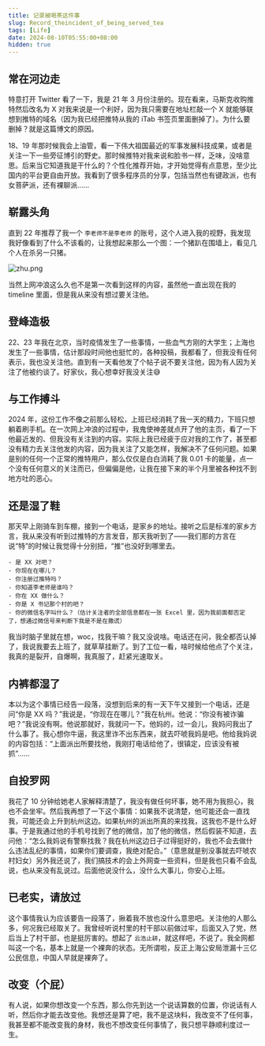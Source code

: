 ```yaml
---
title: 记录被喝茶这件事
slug: Record_theincident_of_being_served_tea
tags: [Life]
date: 2024-08-10T05:55:00+08:00
hidden: true
---
```


## 常在河边走

特意打开 Twitter 看了一下，我是 21 年 3 月份注册的。现在看来，马斯克收购推特然后改名为 X 对我来说是一个利好，因为我只需要在地址栏敲一个 X 就能够联想到推特的域名（因为我已经把推特从我的 iTab 书签页里面删掉了）。为什么要删掉？就是这篇博文的原因。

18、19 年那时候我会上油管，看一下伟大祖国最近的军事发展科技成果，或者是关注一下一些旁征博引的野史。那时候推特对我来说和脸书一样，乏味，没啥意思。后来当它知道我是干什么的？个性化推荐开始，才开始觉得有点意思，至少比国内的平台更自由开放。我看到了很多程序员的分享，包括当然也有键政派，也有女菩萨派，还有裸聊派……

## 崭露头角

直到 22 年推荐了我一个 `李老师不是李老师` 的账号，这个人进入我的视野，我发现我好像看到了什么不该看的，让我想起来那么一个图：一个猪趴在围墙上，看见几个人在杀另一只猪。

![zhu.png](https://s2.loli.net/2024/08/10/DuhOKiH1TF2M8pz.png)

当然上网冲浪这么久也不是第一次看到这样的内容，虽然他一直出现在我的 timeline 里面，但是我从来没有想过要关注他。

## 登峰造极

22、23 年我在北京，当时疫情发生了一些事情，一些血气方刚的大学生；上海也发生了一些事情，估计那段时间他也挺忙的，各种投稿，我都看了，但我没有任何表示，我也没关注他。直到有一天看他发了个帖子说不要关注他，因为有人因为关注了他被约谈了。好家伙，我心想幸好我没关注😅

## 与工作搏斗

2024 年，这份工作不像之前那么轻松，上班已经消耗了我一天的精力，下班只想躺着刷手机。在一次网上冲浪的过程中，我鬼使神差就点开了他的主页，看了一下他最近发的、但我没有关注到的内容。实际上我已经疲于应对我的工作了，甚至都没有精力去关注他发的内容，因为我关注了又能怎样，我解决不了任何问题。如果是别的任何一个正常的推特用户，那么仅仅是白白消耗了我 0.01 卡的能量，点一个没有任何意义的关注而已，但偏偏是他，让我在接下来的半个月里被各种找不到地方吐的恶心。

## 还是湿了鞋

那天早上刚骑车到车棚，接到一个电话，是家乡的地址。接听之后是标准的家乡方言，我从来没有听到过推特的方言发音，那天我听到了——我们那的方言在说“特”的时候让我觉得十分别扭，“推”也没好到哪里去。

```
- 是 XX 对吧？
- 你现在在哪儿？
- 你注册过推特吗？
- 你知道李老师是谁吗？
- 你在 XX 做什么？
- 你是 X 书记那个村的吧？
- 你的微信名字叫什么？（估计关注者的全部信息都在一张 Excel 里，因为我前面都否定了，想通过微信号来判断下我是不是在撒谎）
```

我当时脑子里就在想，woc，找我干嘛？我又没说啥。电话还在问，我全都否认掉了，我说我要去上班了，就草草挂断了。到了工位一看，啥时候给他点了个关注，我真的是裂开，自爆啊，我真服了，赶紧光速取关。

## 内裤都湿了

本以为这个事情已经告一段落，没想到后来的有一天下午又接到一个电话，还是问“你是 XX 吗？”我说是，“你现在在哪儿？”我在杭州。他说：“你没有被诈骗吧？”我说没有啊。他说那就好，我就问一下。他妈的，过一会儿，我妈问我出了什么事了。我心想你牛逼，我这里诈不出东西来，就去吓唬我妈是吧。他给我妈说的内容包括：“上面派出所要找他，我刚打电话给他了，很镇定，应该没有被抓”……

## 自投罗网

我花了 10 分钟给她老人家解释清楚了，我没有做任何坏事，她不用为我担心，我也不会坐牢。然后我再想了一下这个事情：如果我不说清楚，他可能还会一直找我，可能还会上升到杭州这边。如果杭州的派出所真的来找我，这我也不是什么好事。于是我通过他的手机号找到了他的微信，加了他的微信，然后假装不知道，去问他：“怎么我妈说有警察找我？我在杭州这边日子过得挺好的，我也不会去做什么违法乱纪的事情，如果你们要调查，我绝对配合。”（意思就是别没事就去吓唬农村妇女）另外我还说了，我们搞技术的会上外网查一些资料，但是我也只看不会乱说，也从来没有乱说过。后面他说没什么，没什么大事儿，你安心上班。

## 已老实，请放过

这个事情我认为应该要告一段落了，揪着我不放也没什么意思吧。关注他的人那么多，何况我已经取关了。我曾经听说村里的村干部以前做过牢，后面又入了党，然后当上了村干部，也是挺厉害的。想起了 `云浩止耕`，就这样吧，不说了。我全网都叫这一个名，基本上就是一个裸奔的状态。无所谓啦，反正上海公安局泄漏十三亿公民信息，中国人早就是裸奔了。

## 改变（个屁）

有人说，如果你想改变一个东西，那么你先到达一个说话算数的位置，你说话有人听，然后你才能去改变他。我想还是算了吧，我不是这块料，我改变不了任何事，我甚至都不能改变我的身材，我也不想改变任何事情了，我只想平静顺利度过一生。